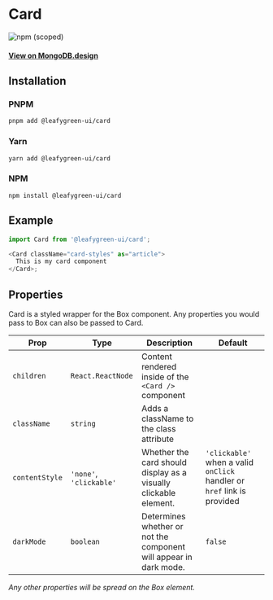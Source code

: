 # Card

![npm (scoped)](https://img.shields.io/npm/v/@leafygreen-ui/card.svg)

#### [View on MongoDB.design](https://www.mongodb.design/component/card/live-example/)

## Installation

### PNPM

```shell
pnpm add @leafygreen-ui/card
```

### Yarn

```shell
yarn add @leafygreen-ui/card
```

### NPM

```shell
npm install @leafygreen-ui/card
```

## Example

```js
import Card from '@leafygreen-ui/card';

<Card className="card-styles" as="article">
  This is my card component
</Card>;
```

## Properties

Card is a styled wrapper for the Box component. Any properties you would pass to Box can also be passed to Card.

| Prop           | Type                    | Description                                                       | Default                                                                 |
| -------------- | ----------------------- | ----------------------------------------------------------------- | ----------------------------------------------------------------------- |
| `children`     | `React.ReactNode`       | Content rendered inside of the `<Card />` component               |                                                                         |
| `className`    | `string`                | Adds a className to the class attribute                           |                                                                         |
| `contentStyle` | `'none'`, `'clickable'` | Whether the card should display as a visually clickable element.  | `'clickable'` when a valid `onClick` handler or `href` link is provided |
| `darkMode`     | `boolean`               | Determines whether or not the component will appear in dark mode. | `false`                                                                 |

_Any other properties will be spread on the Box element._
